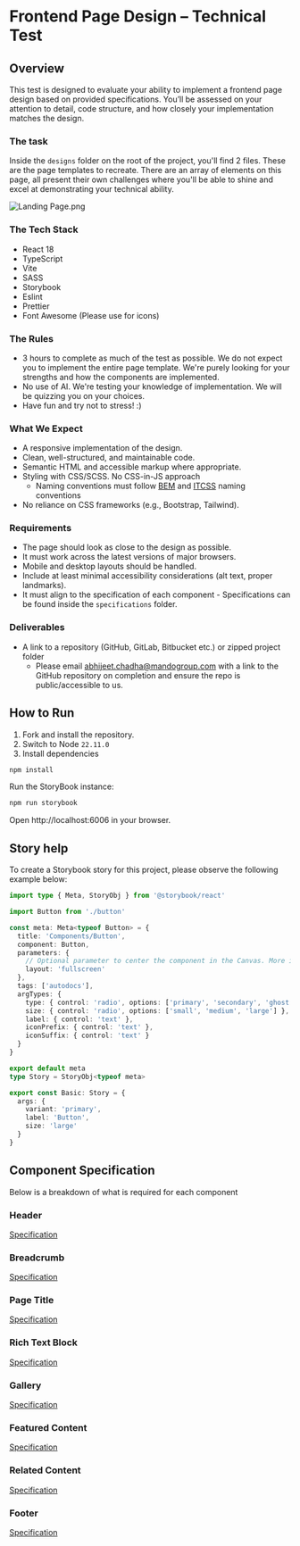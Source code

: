 # Frontend Page Design – Technical Test
## Overview

This test is designed to evaluate your ability to implement a frontend page design based on provided specifications. You’ll be assessed on your attention to detail, code structure, and how closely your implementation matches the design.

### The task

Inside the `designs` folder on the root of the project, you'll find 2 files. These are the page templates to recreate. There are an array of elements on this page, all present their own challenges where you'll be able to shine and excel at demonstrating your technical ability.

![Landing Page.png](designs/Landing%20Page.png)

### The Tech Stack

- React 18
- TypeScript
- Vite
- SASS
- Storybook
- Eslint
- Prettier
- Font Awesome (Please use for icons)

### The Rules

- 3 hours to complete as much of the test as possible. We do not expect you to implement the entire page template. We're purely looking for your strengths and how the components are implemented.
- No use of AI. We're testing your knowledge of implementation. We will be quizzing you on your choices.
- Have fun and try not to stress! :)

### What We Expect

- A responsive implementation of the design.
- Clean, well-structured, and maintainable code.
- Semantic HTML and accessible markup where appropriate.
- Styling with CSS/SCSS. No CSS-in-JS approach
  - Naming conventions must follow [BEM](https://getbem.com/) and [ITCSS](https://developer.helpscout.com/seed/glossary/itcss/) naming conventions
- No reliance on CSS frameworks (e.g., Bootstrap, Tailwind).

### Requirements

- The page should look as close to the design as possible. 
- It must work across the latest versions of major browsers.
- Mobile and desktop layouts should be handled.
- Include at least minimal accessibility considerations (alt text, proper landmarks).
- It must align to the specification of each component - Specifications can be found inside the `specifications` folder.

### Deliverables
- A link to a repository (GitHub, GitLab, Bitbucket etc.) or zipped project folder
  - Please email [abhijeet.chadha@mandogroup.com]() with a link to the GitHub repository on completion and ensure the repo is public/accessible to us.

## How to Run

1. Fork and install the repository.
2. Switch to Node `22.11.0`
3. Install dependencies
``` bash
npm install
```

Run the StoryBook instance:
```bash
npm run storybook
```

Open http://localhost:6006 in your browser.

## Story help
To create a Storybook story for this project, please observe the following example below:
```typescript
import type { Meta, StoryObj } from '@storybook/react'

import Button from './button'

const meta: Meta<typeof Button> = {
  title: 'Components/Button',
  component: Button,
  parameters: {
    // Optional parameter to center the component in the Canvas. More info: https://storybook.js.org/docs/configure/story-layout
    layout: 'fullscreen'
  },
  tags: ['autodocs'],
  argTypes: {
    type: { control: 'radio', options: ['primary', 'secondary', 'ghost', 'outline'] },
    size: { control: 'radio', options: ['small', 'medium', 'large'] },
    label: { control: 'text' },
    iconPrefix: { control: 'text' },
    iconSuffix: { control: 'text' }
  }
}

export default meta
type Story = StoryObj<typeof meta>

export const Basic: Story = {
  args: {
    variant: 'primary',
    label: 'Button',
    size: 'large'
  }
}
```

## Component Specification
Below is a breakdown of what is required for each component

### Header
[Specification](specifications/header-specification.md)
### Breadcrumb
[Specification](specifications/breadcrumb-specification.md)
### Page Title
[Specification](specifications/page-title-specification.md)
### Rich Text Block
[Specification](specifications/rich-text-block-specification.md)
### Gallery
[Specification](specifications/gallery-specification.md)
### Featured Content
[Specification](specifications/related-content-specification.md)
### Related Content
[Specification](specifications/related-content-specification.md)
### Footer
[Specification](specifications/footer-specification.md)